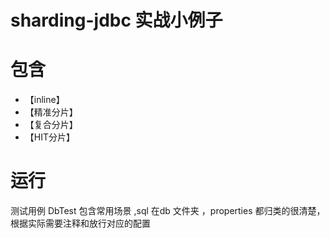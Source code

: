 # sharding-jdbc 实战小例子
# 包含
- 【inline】
- 【精准分片】
- 【复合分片】
- 【HIT分片】

# 运行
测试用例 DbTest 包含常用场景 ,sql 在db 文件夹 ，properties 都归类的很清楚，
根据实际需要注释和放行对应的配置
